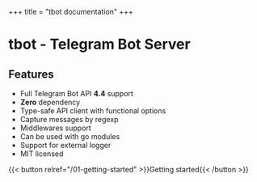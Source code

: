 +++
title = "tbot documentation"
+++

# tbot - Telegram Bot Server

## Features

- Full Telegram Bot API **4.4** support
- **Zero** dependency
- Type-safe API client with functional options
- Capture messages by regexp
- Middlewares support
- Can be used with go modules
- Support for external logger
- MIT licensed

{{< button relref="/01-getting-started" >}}Getting started{{< /button >}}
